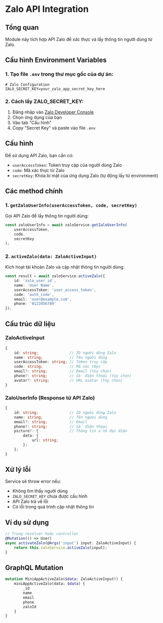 # Zalo API Integration

## Tổng quan
Module này tích hợp API Zalo để xác thực và lấy thông tin người dùng từ Zalo.

## Cấu hình Environment Variables

### 1. Tạo file `.env` trong thư mục gốc của dự án:
```env
# Zalo Configuration
ZALO_SECRET_KEY=your_zalo_app_secret_key_here
```

### 2. Cách lấy ZALO_SECRET_KEY:
1. Đăng nhập vào [Zalo Developer Console](https://developers.zalo.me/)
2. Chọn ứng dụng của bạn
3. Vào tab "Cấu hình"
4. Copy "Secret Key" và paste vào file `.env`

## Cấu hình
Để sử dụng API Zalo, bạn cần có:
- `userAccessToken`: Token truy cập của người dùng Zalo
- `code`: Mã xác thực từ Zalo
- `secretKey`: Khóa bí mật của ứng dụng Zalo (tự động lấy từ environment)

## Các method chính

### 1. `getZaloUserInfo(userAccessToken, code, secretKey)`
Gọi API Zalo để lấy thông tin người dùng:
```typescript
const zaloUserInfo = await zaloService.getZaloUserInfo(
    userAccessToken,
    code,
    secretKey
);
```

### 2. `activeZalo(data: ZaloActiveInput)`
Kích hoạt tài khoản Zalo và cập nhật thông tin người dùng:
```typescript
const result = await zaloService.activeZalo({
    id: 'zalo_user_id',
    name: 'User Name',
    userAccessToken: 'user_access_token',
    code: 'auth_code',
    email: 'user@example.com',
    phone: '0123456789'
});
```

## Cấu trúc dữ liệu

### ZaloActiveInput
```typescript
{
    id: string;              // ID người dùng Zalo
    name: string;            // Tên người dùng
    userAccessToken: string; // Token truy cập
    code: string;            // Mã xác thực
    email?: string;          // Email (tùy chọn)
    phone?: string;          // Số điện thoại (tùy chọn)
    avatar?: string;         // URL avatar (tùy chọn)
}
```

### ZaloUserInfo (Response từ API Zalo)
```typescript
{
    id: string;              // ID người dùng Zalo
    name: string;            // Tên người dùng
    email?: string;          // Email
    phone?: string;          // Số điện thoại
    picture?: {              // Thông tin ảnh đại diện
        data: {
            url: string;
        };
    };
}
```

## Xử lý lỗi
Service sẽ throw error nếu:
- Không tìm thấy người dùng
- `ZALO_SECRET_KEY` chưa được cấu hình
- API Zalo trả về lỗi
- Có lỗi trong quá trình cập nhật thông tin

## Ví dụ sử dụng
```typescript
// Trong resolver hoặc controller
@Mutation(() => User)
async activateZalo(@Args('input') input: ZaloActiveInput) {
    return this.zaloService.activeZalo(input);
}
```

## GraphQL Mutation
```graphql
mutation MiniAppActiveZalo($data: ZaloActiveInput!) {
    miniAppActiveZalo(data: $data) {
        _id
        name
        email
        phone
        zaloId
    }
}
``` 